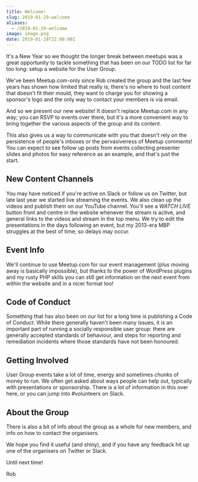 ```yaml
---
title: Welcome!
slug: 2019-01-29-welcome
aliases:
  - /2019-01-29-welcome
image: image.png
date: 2019-01-28T22:00:00Z
---
```


It's a New Year so we thought the longer break between meetups was a great opportunity to tackle something that has been on our TODO list for far too long: setup a website for the User Group.

We've been Meetup.com-only since Rob created the group and the last few years has shown how limited that really is; there's no where to host content that doesn't fit their mould, they want to charge you for showing a sponsor's logo and the only way to contact your members is via email.

And so we present our new website! It doesn't replace Meetup.com in any way; you can RSVP to events over there, but it's a more convenient way to bring together the various aspects of the group and its content.

This also gives us a way to communicate with you that doesn't rely on the persistence of people's inboxes or the pervasiveness of Meetup comments! You can expect to see follow up posts from events collecting presenter slides and photos for easy reference as an example, and that's just the start.

## New Content Channels

You may have noticed if you're active on Slack or follow us on Twitter, but late last year we started live streaming the events. We also clean up the videos and publish them on our YouTube channel. You'll see a _WATCH LIVE_ button front and centre in the website whenever the stream is active, and general links to the videos and stream in the top menu. We try to edit the presentations in the days following an event, but my 2013-era MBP struggles at the best of time, so delays may occur.

## Event Info

We'll continue to use Meetup.com for our event management (plus moving away is basically impossible), but thanks to the power of WordPress plugins and my rusty PHP skills you can still get information on the next event from within the website and in a nicer format too!

## Code of Conduct

Something that has also been on our list for a long time is publishing a Code of Conduct. While there generally haven't been many issues, it is an important part of running a socially responsible user group: there are generally accepted standards of behaviour, and steps for reporting and remediation incidents where those standards have not been honoured.

## Getting Involved

User Group events take a lot of time, energy and sometimes chunks of money to run. We often get asked about ways people can help out, typically with presentations or sponsorship. There is a lot of information in this over here, or you can jump into #volunteers on Slack.

## About the Group

There is also a bit of info about the group as a whole for new members, and info on how to contact the organisers.

We hope you find it useful (and shiny), and if you have any feedback hit up one of the organisers on Twitter or Slack.

Until next time!

Rob